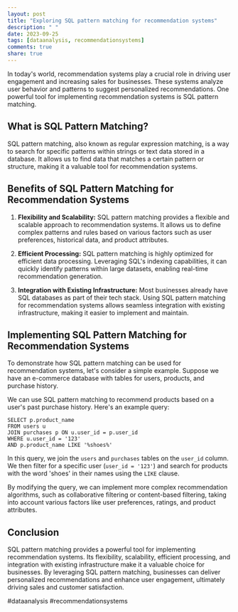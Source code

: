 ```yaml
---
layout: post
title: "Exploring SQL pattern matching for recommendation systems"
description: " "
date: 2023-09-25
tags: [dataanalysis, recommendationsystems]
comments: true
share: true
---
```


In today's world, recommendation systems play a crucial role in driving user engagement and increasing sales for businesses. These systems analyze user behavior and patterns to suggest personalized recommendations. One powerful tool for implementing recommendation systems is SQL pattern matching.

## What is SQL Pattern Matching?

SQL pattern matching, also known as regular expression matching, is a way to search for specific patterns within strings or text data stored in a database. It allows us to find data that matches a certain pattern or structure, making it a valuable tool for recommendation systems.

## Benefits of SQL Pattern Matching for Recommendation Systems

1. **Flexibility and Scalability:** SQL pattern matching provides a flexible and scalable approach to recommendation systems. It allows us to define complex patterns and rules based on various factors such as user preferences, historical data, and product attributes.

2. **Efficient Processing:** SQL pattern matching is highly optimized for efficient data processing. Leveraging SQL's indexing capabilities, it can quickly identify patterns within large datasets, enabling real-time recommendation generation.

3. **Integration with Existing Infrastructure:** Most businesses already have SQL databases as part of their tech stack. Using SQL pattern matching for recommendation systems allows seamless integration with existing infrastructure, making it easier to implement and maintain.

## Implementing SQL Pattern Matching for Recommendation Systems

To demonstrate how SQL pattern matching can be used for recommendation systems, let's consider a simple example. Suppose we have an e-commerce database with tables for users, products, and purchase history.

We can use SQL pattern matching to recommend products based on a user's past purchase history. Here's an example query:

```
SELECT p.product_name
FROM users u
JOIN purchases p ON u.user_id = p.user_id
WHERE u.user_id = '123'
AND p.product_name LIKE '%shoes%'
```

In this query, we join the `users` and `purchases` tables on the `user_id` column. We then filter for a specific user (`user_id = '123'`) and search for products with the word 'shoes' in their names using the `LIKE` clause.

By modifying the query, we can implement more complex recommendation algorithms, such as collaborative filtering or content-based filtering, taking into account various factors like user preferences, ratings, and product attributes.

## Conclusion

SQL pattern matching provides a powerful tool for implementing recommendation systems. Its flexibility, scalability, efficient processing, and integration with existing infrastructure make it a valuable choice for businesses. By leveraging SQL pattern matching, businesses can deliver personalized recommendations and enhance user engagement, ultimately driving sales and customer satisfaction.

#dataanalysis #recommendationsystems